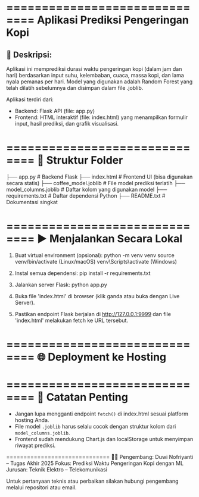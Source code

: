 ==============================
Aplikasi Prediksi Pengeringan Kopi
==============================

📌 Deskripsi:
--------------
Aplikasi ini memprediksi durasi waktu pengeringan kopi (dalam jam dan hari) berdasarkan input suhu, kelembaban, cuaca, massa kopi, dan lama nyala pemanas per hari. Model yang digunakan adalah Random Forest yang telah dilatih sebelumnya dan disimpan dalam file .joblib.

Aplikasi terdiri dari:
- Backend: Flask API (file: app.py)
- Frontend: HTML interaktif (file: index.html) yang menampilkan formulir input, hasil prediksi, dan grafik visualisasi.

==============================
📁 Struktur Folder
==============================

├── app.py                  # Backend Flask
├── index.html              # Frontend UI (bisa digunakan secara statis)
├── coffee_model.joblib     # File model prediksi terlatih
├── model_columns.joblib    # Daftar kolom yang digunakan model
├── requirements.txt        # Daftar dependensi Python
├── README.txt              # Dokumentasi singkat

==============================
▶️ Menjalankan Secara Lokal
==============================

1. Buat virtual environment (opsional):
   python -m venv venv
   source venv/bin/activate  (Linux/macOS)
   venv\Scripts\activate     (Windows)

2. Instal semua dependensi:
   pip install -r requirements.txt

3. Jalankan server Flask:
   python app.py

4. Buka file 'index.html' di browser (klik ganda atau buka dengan Live Server).

5. Pastikan endpoint Flask berjalan di http://127.0.0.1:9999
   dan file 'index.html' melakukan fetch ke URL tersebut.

==============================
🌐 Deployment ke Hosting
==============================


==============================
📌 Catatan Penting
==============================
- Jangan lupa mengganti endpoint `fetch()` di index.html sesuai platform hosting Anda.
- File model `.joblib` harus selalu cocok dengan struktur kolom dari `model_columns.joblib`.
- Frontend sudah mendukung Chart.js dan localStorage untuk menyimpan riwayat prediksi.

==============================
🧑‍💻 Pengembang:
Duwi Nofriyanti – Tugas Akhir 2025
Fokus: Prediksi Waktu Pengeringan Kopi dengan ML
Jurusan: Teknik Elektro – Telekomunikasi

Untuk pertanyaan teknis atau perbaikan silakan hubungi pengembang melalui repositori atau email.

